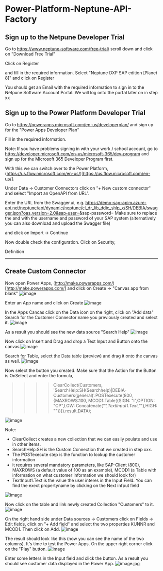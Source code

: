 # Power-Platform-Neptune-API-Factory

## Sign up to the Netpune Developer Trial
Go to https://www.neptune-software.com/free-trial/ scroll down and click on "Download Free Trial"

Click on Register

and fill in the required information. Select "Neptune DXP SAP edition [Planet 8]" and click on Register

You should get an Email with the required information to sign in to the Netpune Software Account Portal. We will log onto the portal later on in step xx

## Sign up to the Power Platform Developer Trial
Go to https://powerapps.microsoft.com/en-us/developerplan/ and sign up for the "Power Apps Developer Plan"

Fill in the required information. 

Note: If you have problems signing in with your work / school account, go to https://developer.microsoft.com/en-us/microsoft-365/dev-program and sign up for the Microsoft 365 Developer Program first. 



With this we can switch over to the Power Platform, (https://us.flow.microsoft.com/en-us/)[https://us.flow.microsoft.com/en-us/]. 

Under Data -> Customer Connectors click on "+ New custom connector" and select "Import an OpenAPI from URL". 

Enter the URL from the Swagger.ui, e.g. https://demo-sap-apim.azure-api.net/neptune/api/dynamic/neptune/cl_dr_lib_ddic_shlp_x/SH/DEBIA/swagger.json?oas_version=2.0&sap-user=<user>&sap-password=<password>
 Make sure to replace the <user> and <password> with the username and password of your SAP system (alternatively you can also download and upload the Swagger file)
  
and click on Import -> Continue
  
 
Now double check the configuration. Click on Security,
  
Definition
 
 ---
 
 ## Create Custom Connector
 Now open Power Apps, (http://make.powerapps.com/)[http://make.powerapps.com/] and click on Create -> "Canvas app from blank"
  ![image](30-PPCreateApp.jpg)
 
 Enter an App name and click on Create
 ![image](31-PPEnterAppName.jpg)
 
 In the Apps Cancas click on the Data icon on the right, click on "Add data" Search for the Customer Connector name you previously created and select it. 
 ![image](32-PPAppsCanvas.jpg)
 
 As a result you should see the new data source "Search Help"
 ![image](33-DataAdded.jpg)
 
 Now click on Insert and Drag and drop a Text Input and Button onto the canvas
 ![image](34-DragElements.jpg)
 
 Search for Table, select the Data table (preview) and drag it onto the canvas as well. 
 ![image](35-insertTable.jpg)
 
 Now select the button you created. Make sure that the Action for the Button is OnSelect and enter the formula, 

>>>> ClearCollect(Customers, 'SearchHelp:SH(Searchhelp)|DEBIA-Customers(general)'.POSTexecute(800,{MAXROWS:100, MCOD1:Table({SIGN: "I",OPTION: "CP",LOW: Concatenate("*",TextInput1.Text,"*"),HIGH: ""})}).result.DATA);

  ![image](36-ClearCollect.jpg)
 
 Note: 
 * ClearCollect creates a new collection that we can easily poulate and use in other items. 
 * SearchHelp:SH is the Custom Connection that we created in step xxx. 
 * The POSTexecute step is the function to lookup the customer information 
 * it requires several mandatory parameters, like SAP-Client (800), MAXROWS (a default value of 100 as an example), MCOD1 (a Table with information on what customer information we should look for)
 * TextInput1.Text is the value the user interes in the Input Field. You can find the exect propertyname by clicking on the Next infput field
 
 ![image](37-TextInputField.jpg)
 
 Now click on the table and link newly created Collection "Customers" to it. 
 ![image](38-LinkTable.jpg)
 
 On the right hand side under Data sources -> Customers click on Fields -> Edit fields, click on "+ Add field" and select the two properties KUNNR and MCOD1. Then click on Add. 
 ![image](39-ChooseFields.jpg)
 
 The result should look like this (now you can see the name of the two columns). It's time to test the Power Apps. On the upper right corner click on the "Play" button. 
 ![image](40-ColumnNames.jpg)
 
 Enter some letters in the Input field and click the button. As a result you should see customer data displayed in the Power App. 
 ![image](41-TryitOut).jpg
 
 
 
 
 

 
 

  
  
